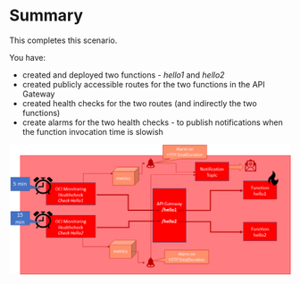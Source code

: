 # Summary

This completes this scenario.

You have:
* created and deployed two functions - *hello1* and *hello2*
* created publicly accessible routes for the two functions in the API Gateway
* created health checks for the two routes (and indirectly the two functions)
* create alarms for the two health checks - to publish notifications when the function invocation time is slowish

![](assets/alarms-on-healthchecks.png)